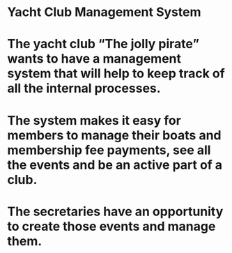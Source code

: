# Yacht Club Management System

# The yacht club “The jolly pirate” wants to have a management system that will help to keep track of all the internal processes. 
# The system makes it easy for members to manage their boats and membership fee payments, see all the events and be an active part of a club. 
# The secretaries have an opportunity to create those events and manage them.
